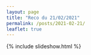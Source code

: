 ```yaml
---
layout: page
title: "Reco du 21/02/2021"
permalink: /posts/2021-02-21/
leaflet: true
---
```

{% include slideshow.html %}